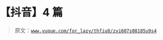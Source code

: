 # 【抖音】4 篇

> 原文：[`www.yuque.com/for_lazy/thfiu8/zvi607s08185u9s4`](https://www.yuque.com/for_lazy/thfiu8/zvi607s08185u9s4)



